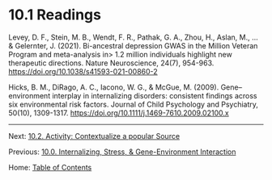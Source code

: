 # 10.1 Readings

Levey, D. F., Stein, M. B., Wendt, F. R., Pathak, G. A., Zhou, H., Aslan, M., ... & Gelernter, J. (2021). Bi-ancestral depression GWAS in the Million Veteran Program and meta-analysis in> 1.2 million individuals highlight new therapeutic directions. Nature Neuroscience, 24(7), 954-963. https://doi.org/10.1038/s41593-021-00860-2

Hicks, B. M., DiRago, A. C., Iacono, W. G., & McGue, M. (2009). Gene–environment interplay in internalizing disorders: consistent findings across six environmental risk factors. Journal of Child Psychology and Psychiatry, 50(10), 1309-1317. https://doi.org/10.1111/j.1469-7610.2009.02100.x

--------

Next: [10.2. Activity: Contextualize a popular Source](10.2_activity_contextualize_a_popular_source.md)

Previous: [10.0. Internalizing, Stress, & Gene-Environment Interaction](10.0_internalizing.md)

Home: [Table of Contents](../README.md)
